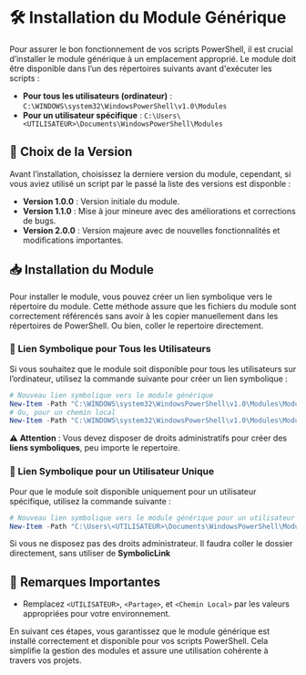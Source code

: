 ﻿# 🛠️ Installation du Module Générique

Pour assurer le bon fonctionnement de vos scripts PowerShell, il est crucial d’installer le module générique à un emplacement approprié. Le module doit être disponible dans l’un des répertoires suivants avant d'exécuter les scripts :

- **Pour tous les utilisateurs (ordinateur)** : `C:\WINDOWS\system32\WindowsPowerShell\v1.0\Modules`
- **Pour un utilisateur spécifique** : `C:\Users\<UTILISATEUR>\Documents\WindowsPowerShell\Modules`

## 🔢 Choix de la Version

Avant l’installation, choisissez la derniere version du module, cependant, si vous aviez utilisé un script par le passé la liste des versions est disponble :

- **Version 1.0.0** : Version initiale du module.
- **Version 1.1.0** : Mise à jour mineure avec des améliorations et corrections de bugs.
- **Version 2.0.0** : Version majeure avec de nouvelles fonctionnalités et modifications importantes.

## 📥 Installation du Module

Pour installer le module, vous pouvez créer un lien symbolique vers le répertoire du module. Cette méthode assure que les fichiers du module sont correctement référencés sans avoir à les copier manuellement dans les répertoires de PowerShell. Ou bien, coller le repertoire directement.

### 👥 Lien Symbolique pour Tous les Utilisateurs

Si vous souhaitez que le module soit disponible pour tous les utilisateurs sur l’ordinateur, utilisez la commande suivante pour créer un lien symbolique :

```powershell
# Nouveau lien symbolique vers le module générique
New-Item -Path "C:\WINDOWS\system32\WindowsPowerShell\v1.0\Modules\ModuleGenerics" -ItemType SymbolicLink -Target "\\serveur.domain.adds\<Partage>\ModuleGenerics\"
# Ou, pour un chemin local
New-Item -Path "C:\WINDOWS\system32\WindowsPowerShell\v1.0\Modules\ModuleGenerics" -ItemType SymbolicLink -Target '\<Chemin Local>\ModuleGenerics\'
```
⚠️ **Attention** : Vous devez disposer de droits administratifs pour créer des **liens symboliques**, peu importe le repertoire.

### 👤 Lien Symbolique pour un Utilisateur Unique
Pour que le module soit disponible uniquement pour un utilisateur spécifique, utilisez la commande suivante :

```powershell
# Nouveau lien symbolique vers le module générique pour un utilisateur spécifique
New-Item -Path "C:\Users\<UTILISATEUR>\Documents\WindowsPowerShell\Modules\ModuleGenerics" -ItemType SymbolicLink -Target '<Chemin Local>\ModuleGenerics\'
```
Si vous ne disposez pas des droits administrateur. Il faudra coller le dossier directement, sans utiliser de **SymbolicLink**

## 📌 Remarques Importantes

- Remplacez `<UTILISATEUR>`, `<Partage>`, et `<Chemin Local>` par les valeurs appropriées pour votre environnement.


En suivant ces étapes, vous garantissez que le module générique est installé correctement et disponible pour vos scripts PowerShell. Cela simplifie la gestion des modules et assure une utilisation cohérente à travers vos projets.